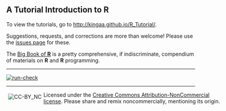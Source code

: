 ## A Tutorial Introduction to **R**

To view the tutorials, go to http://kingaa.github.io/R_Tutorial/.

Suggestions, requests, and corrections are more than welcome!
Please use the [issues page](https://github.com/kingaa/R_Tutorial/issues/) for these.

The [Big Book of **R**](https://www.bigbookofr.com/) is a pretty comprehensive, if indiscriminate, compendium of materials on **R** and **R** programming.

--------------------------

[![run-check](https://github.com/kingaa/R_Tutorial/actions/workflows/run-check.yml/badge.svg)](https://github.com/kingaa/R_Tutorial/actions/workflows/run-check.yml)

----------------------------

<div id="license" style="width: 42em; padding-bottom: 10px;">
<img style="float: left; vertical-align: text-bottom; padding: 5px;" src="https://kingaa.github.io/sbied/graphics/cc-by-nc.png" alt="CC-BY_NC">
<p>
  Licensed under the <a href="http://creativecommons.org/licenses/by-nc/4.0/">Creative Commons Attribution-NonCommercial license</a>.
  Please share and remix noncommercially, mentioning its origin.
</p>
</div>
